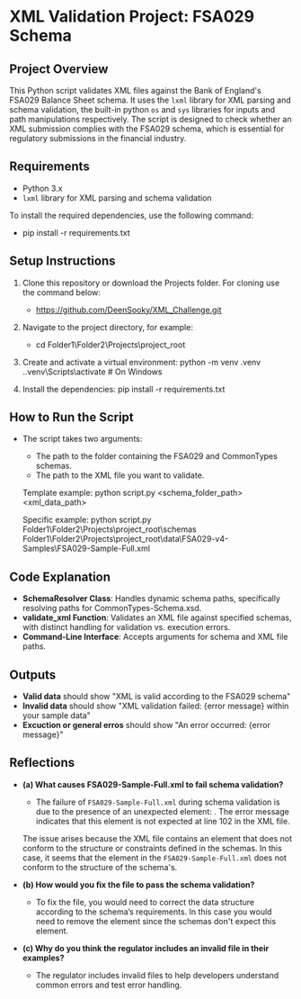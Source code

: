 # XML Validation Project: FSA029 Schema

## Project Overview

This Python script validates XML files against the Bank of England's FSA029 Balance Sheet schema. It uses the `lxml` library for XML parsing and schema validation, the built-in python `os` and `sys` libraries for inputs and path manipulations respectively. The script is designed to check whether an XML submission complies with the FSA029 schema, which is essential for regulatory submissions in the financial industry.

## Requirements

- Python 3.x
- `lxml` library for XML parsing and schema validation

To install the required dependencies, use the following command:

- pip install -r requirements.txt

## Setup Instructions

1. Clone this repository or download the Projects folder.
   For cloning use the command below:

   - https://github.com/DeenSooky/XML_Challenge.git

2. Navigate to the project directory, for example:

   - cd Folder1\Folder2\Projects\project_root

3. Create and activate a virtual environment:
   python -m venv .venv
   .\.venv\Scripts\activate # On Windows

4. Install the dependencies:
   pip install -r requirements.txt

## How to Run the Script

- The script takes two arguments:

  - The path to the folder containing the FSA029 and CommonTypes schemas.
  - The path to the XML file you want to validate.

  Template example:
  python script.py <schema_folder_path> <xml_data_path>

  Specific example:
  python script.py Folder1\Folder2\Projects\project_root\schemas Folder1\Folder2\Projects\project_root\data\FSA029-v4-Samples\FSA029-Sample-Full.xml

## Code Explanation

- **SchemaResolver Class**: Handles dynamic schema paths, specifically resolving paths for CommonTypes-Schema.xsd.
- **validate_xml Function**: Validates an XML file against specified schemas, with distinct handling for validation vs. execution errors.
- **Command-Line Interface**: Accepts arguments for schema and XML file paths.

## Outputs

- **Valid data** should show "XML is valid according to the FSA029 schema"
- **Invalid data** should show "XML validation failed: {error message} within your sample data"
- **Excuction or general erros** should show "An error occurred: {error message}"

## Reflections

- **(a) What causes FSA029-Sample-Full.xml to fail schema validation?**

  - The failure of `FSA029-Sample-Full.xml` during schema validation is due to the presence of an unexpected element: <PartnershipsSoleTraders>. The error message indicates that this element is not expected at line 102 in the XML file.

  The issue arises because the XML file contains an element that does not conform to the structure or constraints defined in the schemas. In this case, it seems that the <PartnershipsSoleTraders> element in the `FSA029-Sample-Full.xml` does not conform to the structure of the schema's.

- **(b) How would you fix the file to pass the schema validation?**

  - To fix the file, you would need to correct the data structure according to the schema’s requirements. In this case you would need to remove the <PartnershipsSoleTraders> element since the schemas don't expect this element.

- **(c) Why do you think the regulator includes an invalid file in their examples?**
  - The regulator includes invalid files to help developers understand common errors and test error handling.
